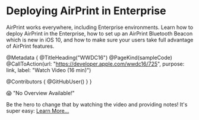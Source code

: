 # Deploying AirPrint in Enterprise

AirPrint works everywhere, including Enterprise environments. Learn how to deploy AirPrint in the Enterprise, how to set up an AirPrint Bluetooth Beacon which is new in iOS 10, and how to make sure your users take full advantage of AirPrint features.

@Metadata {
   @TitleHeading("WWDC16")
   @PageKind(sampleCode)
   @CallToAction(url: "https://developer.apple.com/wwdc16/725", purpose: link, label: "Watch Video (16 min)")

   @Contributors {
      @GitHubUser(<replace this with your GitHub handle>)
   }
}

😱 "No Overview Available!"

Be the hero to change that by watching the video and providing notes! It's super easy:
 [Learn More…](https://wwdcnotes.github.io/WWDCNotes/documentation/wwdcnotes/contributing)
